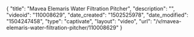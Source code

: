 {
    "title": "Mavea Elemaris Water Filtration Pitcher",
    "description": "",
    "videoid": "110008629",
    "date_created": "1502525978",
    "date_modified": "1504247458",
    "type": "captivate",
    "layout": "video",
    "url": "\/v\/mavea-elemaris-water-filtration-pitcher\/110008629"
}